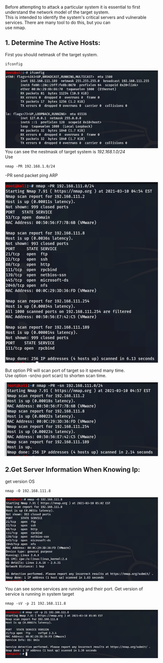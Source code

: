 Before attempting to attack a particular system it is essential to first understand the network model of the target system.  
This is intended to identify the system's critical servers and vulnerable services. There are many tool to do this, but you can  
use nmap.  
## 1. Determine The Active Hosts:  
First you should netmask of the target system.    
```
ifconfig  
```  
![](/assets/img/How-To-Use-Nmap/ifconfig.png)  
You can see the nestmask of target system is *192.168.1.0/24*  
Use  
```
nmap -PR 192.168.1.0/24
```  
-PR send packet ping ARP  

![](/assets/img/How-To-Use-Nmap/nmap-PR.png) 

But option PR will scan port of target so it spend many time.  
Use option -sn(no port scan) to shorten scan time.  

![](/assets/img/How-To-Use-Nmap/nmap-PR-sn.png)  
## 2.Get Server Information When Knowing Ip:  

get version OS  
```
nmap -O 192.168.111.8
```   
![](/assets/img/How-To-Use-Nmap/nmap-O.png)  

You can see some services are running and their port.
Get version of service is running in system target   
```
nmap -sV -p 21 192.168.111.8
```  

![](/assets/img/How-To-Use-Nmap/nmap-sV-p.png)  
